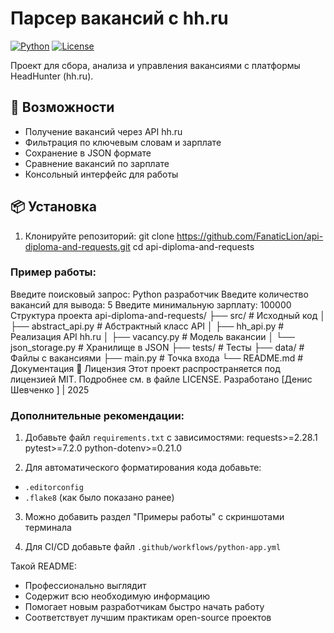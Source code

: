 # Парсер вакансий с hh.ru

[![Python](https://img.shields.io/badge/Python-3.8+-blue.svg)](https://www.python.org/downloads/)
[![License](https://img.shields.io/badge/License-MIT-green.svg)](LICENSE)

Проект для сбора, анализа и управления вакансиями с платформы HeadHunter (hh.ru).

## 🚀 Возможности

- Получение вакансий через API hh.ru
- Фильтрация по ключевым словам и зарплате
- Сохранение в JSON формате
- Сравнение вакансий по зарплате
- Консольный интерфейс для работы

## 📦 Установка

1. Клонируйте репозиторий:
git clone https://github.com/FanaticLion/api-diploma-and-requests.git
cd api-diploma-and-requests
### Пример работы:

Введите поисковый запрос: Python разработчик
Введите количество вакансий для вывода: 5
Введите минимальную зарплату: 100000
Структура проекта
api-diploma-and-requests/
├── src/                    # Исходный код
│   ├── abstract_api.py     # Абстрактный класс API
│   ├── hh_api.py           # Реализация API hh.ru
│   ├── vacancy.py          # Модель вакансии
│   └── json_storage.py     # Хранилище в JSON
├── tests/                  # Тесты
├── data/                   # Файлы с вакансиями
├── main.py                 # Точка входа
└── README.md               # Документация
📄 Лицензия
Этот проект распространяется под лицензией MIT. Подробнее см. в файле LICENSE.
Разработано [Денис Шевченко ] | 2025


### Дополнительные рекомендации:

1. Добавьте файл `requirements.txt` с зависимостями:
requests>=2.28.1
pytest>=7.2.0
python-dotenv>=0.21.0


2. Для автоматического форматирования кода добавьте:
- `.editorconfig`
- `.flake8` (как было показано ранее)

3. Можно добавить раздел "Примеры работы" с скриншотами терминала

4. Для CI/CD добавьте файл `.github/workflows/python-app.yml`

Такой README:
- Профессионально выглядит
- Содержит всю необходимую информацию
- Помогает новым разработчикам быстро начать работу
- Соответствует лучшим практикам open-source проектов





